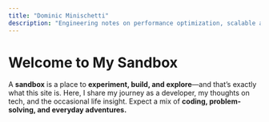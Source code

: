 ```yaml
---
title: "Dominic Minischetti"
description: "Engineering notes on performance optimization, scalable architecture, and reliable delivery."
---
```


# **Welcome to My Sandbox**  

A **sandbox** is a place to **experiment, build, and explore**—and that’s exactly what this site is. Here, I share my journey as a developer, my thoughts on tech, and the occasional life insight. Expect a mix of **coding, problem-solving, and everyday adventures.**  